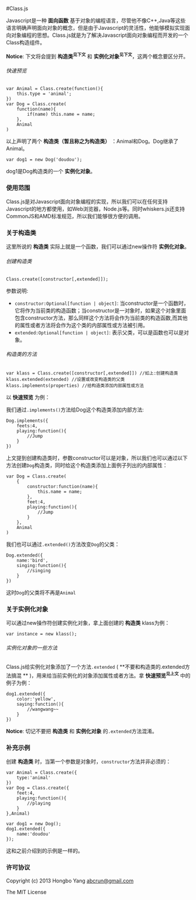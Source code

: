 #Class.js

Javascript是一种 **面向函数** 基于对象的编程语言，尽管他不像C++,Java等这些语言明确声明面向对象的概念，但是由于Javascript的灵活性，他能够模拟实现面向对象编程的思想。Class.js就是为了解决Javascript面向对象编程而开发的一个Class构造组件。

**Notice**: 下文将会提到 **构造类<sup>见下文</sup>** 和 **实例化对象<sup>见下文</sup>**，这两个概念要区分开。

###### 快速预览

	var Animal = Class.create(function(){
		this.type = 'animal';
	})
	var Dog = Class.create(
		function(name){
			if(name) this.name = name;
		},
		Animal
	)

以上声明了两个 **构造类（暂且称之为构造类）** ：Animal和Dog。Dog继承了Animal。

	var dog1 = new Dog('doudou');

dog1是Dog构造类的一个 **实例化对象**。

### 使用范围

Class.js是对Javascript面向对象编程的实现，所以我们可以在任何支持Javascript的地方都使用，如Web浏览器，Node.js等。同时whiskers.js还支持CommonJS和AMD标准规范，所以我们能够很方便的调用。

### 关于构造类

这里所说的 **构造类** 实际上就是一个函数，我们可以通过new操作符 **实例化对象**。

###### 创建构造类

	Class.create([constructor[,extended]]);

参数说明:

- `constructor:Optional[function | object]`: 当constructor是一个函数时，它将作为当前类的构造函数；当constructor是一对象时，如果这个对象里面包含constructor方法，那么同样这个方法将会作为当前类的构造函数,而其他的属性或者方法将会作为这个类的内部属性或方法被引用。
- `extended:Optional[function | object]`: 表示父类，可以是函数也可以是对象。

###### 构造类的方法

	var klass = Class.create([constructor[,extended]]) //如上:创建构造类
	klass.extended(extended) //设置或改变构造类的父类
	klass.implements(properties) //给构造类添加内部属性或方法

以 **快速预览** 为例：

我们通过`.implements()`方法给Dog这个构造类添加内部方法:

	Dog.implements({
		feets:4,
		playing:function(){
			//Jump
		}
	})

上文提到创建构造类时，参数constructor可以是对象，所以我们也可以通过以下方法创建`Dog`构造类，同时给这个构造类添加上面例子列出的内部属性：

	var Dog = Class.create(
		{
			constructor:function(name){
				this.name = name;
			},
			feet:4,
			playing:function(){
				//Jump
			}
		},
		Animal
	)

我们也可以通过`.extended()`方法改变`Dog`的父类：

	Dog.extended({
		name:'bird',
		singing:function(){
			//singing
		}
	})

这时`Dog`的父类将不再是`Animal`

### 关于实例化对象

可以通过new操作符创建实例化对象，拿上面创建的 **构造类** klass为例：

	var instance = new klass();

###### 实例化对象的一些方法

Class.js给实例化对象添加了一个方法`.extended` ( **不要和构造类的.extended方法搞混 ** )，用来给当前实例化的对象添加属性或者方法。拿 **快速预览<sup>见上文</sup>** 中的例子为例：

	dog1.extended({
		color:'yellow',
		saying:function(){
			//wangwang~~
		}
	})

**Notice**: 切记不要把 **构造类** 和 **实例化对象** 的`.extended`方法混淆。

### 补充示例

创建 **构造类** 时，当第一个参数是对象时，`constructor`方法并非必须的：

	var Animal = Class.create({
		type:'animal'
	})
	var Dog = Class.create({
		feet:4,
		playing:function(){
			//playing
		}
	},Animal)
	
	var dog1 = new Dog();
	dog1.extended({
		name:'doudou'
	});

这和之前介绍到的示例是一样的。

### 许可协议

Copyright (c) 2013 Hongbo Yang <abcrun@gmail.com>

The MIT License
